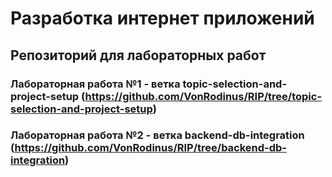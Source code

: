 # Разработка интернет приложений
## Репозиторий для лабораторных работ
### Лабораторная работа №1 - ветка topic-selection-and-project-setup (https://github.com/VonRodinus/RIP/tree/topic-selection-and-project-setup)
### Лабораторная работа №2 - ветка backend-db-integration (https://github.com/VonRodinus/RIP/tree/backend-db-integration)